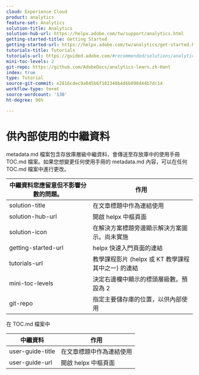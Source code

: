 ```yaml
---
cloud: Experience Cloud
product: analytics
feature-set: Analytics
solution-title: Analytics
solution-hub-url: https://helpx.adobe.com/tw/support/analytics.html
getting-started-title: Getting Started
getting-started-url: https://helpx.adobe.com/tw/analytics/get-started.html
tutorials-title: Tutorials
tutorials-url: https://guided.adobe.com/#recommended/solutions/analytics
mini-toc-levels: 2
git-repo: https://github.com/AdobeDocs/analytics-learn.zh-Hant
index: true
type: Tutorial
source-git-commit: e2816cdec9a045b6f181340b4d6b098d44b7dc14
workflow-type: tm+mt
source-wordcount: '130'
ht-degree: 96%

---
```



# 供內部使用的中繼資料

metadata.md 檔案包含存放庫層級中繼資料，會傳送至存放庫中的使用手冊 TOC.md 檔案。如果您想變更任何使用手冊的 metadata.md 內容，可以在任何 TOC.md 檔案中進行更改。

| 中繼資料您應留意但不影響分數的問題。 | 作用 |
|--- |--- |
| solution-title | 在文章標題中作為連結使用 |
| solution-hub-url | 開啟 helpx 中樞頁面 |
| solution-icon | 在解決方案標題旁邊顯示解決方案圖示。尚未實施 |
| getting-started-url | helpx 快速入門頁面的連結 |
| tutorials-url | 教學課程影片 (helpx 或 KT 教學課程其中之一) 的連結 |
| mini-toc-levels | 決定右邊欄中顯示的標頭層級數。預設為 2 |
| git-repo | 指定主要儲存庫的位置，以供內部使用 |

在 TOC.md 檔案中

| 中繼資料 | 作用 |
|--- |--- |
| user-guide-title | 在文章標題中作為連結使用 |
| user-guide-url | 開啟 helpx 中樞頁面 |
